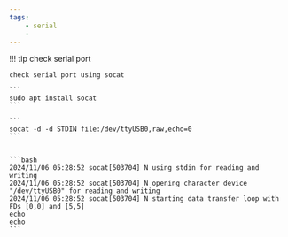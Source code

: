 ```yaml
---
tags:
    - serial
    - 
---
```


!!! tip check serial  port 
     
    check serial port using socat

    ```
    sudo apt install socat
    ```

    ```
    socat -d -d STDIN file:/dev/ttyUSB0,raw,echo=0
    ```


    ```bash
    2024/11/06 05:28:52 socat[503704] N using stdin for reading and writing
    2024/11/06 05:28:52 socat[503704] N opening character device "/dev/ttyUSB0" for reading and writing
    2024/11/06 05:28:52 socat[503704] N starting data transfer loop with FDs [0,0] and [5,5]
    echo
    echo
    ```